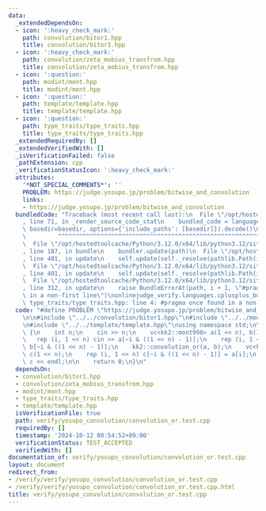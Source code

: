 ```yaml
---
data:
  _extendedDependsOn:
  - icon: ':heavy_check_mark:'
    path: convolution/bitor1.hpp
    title: convolution/bitor1.hpp
  - icon: ':heavy_check_mark:'
    path: convolution/zeta_mobius_transfrom.hpp
    title: convolution/zeta_mobius_transfrom.hpp
  - icon: ':question:'
    path: modint/mont.hpp
    title: modint/mont.hpp
  - icon: ':question:'
    path: template/template.hpp
    title: template/template.hpp
  - icon: ':question:'
    path: type_traits/type_traits.hpp
    title: type_traits/type_traits.hpp
  _extendedRequiredBy: []
  _extendedVerifiedWith: []
  _isVerificationFailed: false
  _pathExtension: cpp
  _verificationStatusIcon: ':heavy_check_mark:'
  attributes:
    '*NOT_SPECIAL_COMMENTS*': ''
    PROBLEM: https://judge.yosupo.jp/problem/bitwise_and_convolution
    links:
    - https://judge.yosupo.jp/problem/bitwise_and_convolution
  bundledCode: "Traceback (most recent call last):\n  File \"/opt/hostedtoolcache/Python/3.12.0/x64/lib/python3.12/site-packages/onlinejudge_verify/documentation/build.py\"\
    , line 71, in _render_source_code_stat\n    bundled_code = language.bundle(stat.path,\
    \ basedir=basedir, options={'include_paths': [basedir]}).decode()\n          \
    \         ^^^^^^^^^^^^^^^^^^^^^^^^^^^^^^^^^^^^^^^^^^^^^^^^^^^^^^^^^^^^^^^^^^^^^^^^^^^^^^^^^\n\
    \  File \"/opt/hostedtoolcache/Python/3.12.0/x64/lib/python3.12/site-packages/onlinejudge_verify/languages/cplusplus.py\"\
    , line 187, in bundle\n    bundler.update(path)\n  File \"/opt/hostedtoolcache/Python/3.12.0/x64/lib/python3.12/site-packages/onlinejudge_verify/languages/cplusplus_bundle.py\"\
    , line 401, in update\n    self.update(self._resolve(pathlib.Path(included), included_from=path))\n\
    \  File \"/opt/hostedtoolcache/Python/3.12.0/x64/lib/python3.12/site-packages/onlinejudge_verify/languages/cplusplus_bundle.py\"\
    , line 401, in update\n    self.update(self._resolve(pathlib.Path(included), included_from=path))\n\
    \  File \"/opt/hostedtoolcache/Python/3.12.0/x64/lib/python3.12/site-packages/onlinejudge_verify/languages/cplusplus_bundle.py\"\
    , line 312, in update\n    raise BundleErrorAt(path, i + 1, \"#pragma once found\
    \ in a non-first line\")\nonlinejudge_verify.languages.cplusplus_bundle.BundleErrorAt:\
    \ type_traits/type_traits.hpp: line 4: #pragma once found in a non-first line\n"
  code: "#define PROBLEM \"https://judge.yosupo.jp/problem/bitwise_and_convolution\"\
    \n\n#include \"../../convolution/bitor1.hpp\"\n#include \"../../modint/mont.hpp\"\
    \n#include \"../../template/template.hpp\"\nusing namespace std;\n\nint main()\
    \ {\n    int n;\n    cin >> n;\n    vc<kk2::mont998> a(1 << n), b(1 << n);\n \
    \   rep (i, 1 << n) cin >> a[~i & ((1 << n) - 1)];\n    rep (i, 1 << n) cin >>\
    \ b[~i & ((1 << n) - 1)];\n    kk2::convolution_or(a, b);\n    vc<kk2::mont998>\
    \ c(1 << n);\n    rep (i, 1 << n) c[~i & ((1 << n) - 1)] = a[i];\n    cout <<\
    \ c << endl;\n\n    return 0;\n}\n"
  dependsOn:
  - convolution/bitor1.hpp
  - convolution/zeta_mobius_transfrom.hpp
  - modint/mont.hpp
  - type_traits/type_traits.hpp
  - template/template.hpp
  isVerificationFile: true
  path: verify/yosupo_convolution/convolution_or.test.cpp
  requiredBy: []
  timestamp: '2024-10-12 00:54:52+09:00'
  verificationStatus: TEST_ACCEPTED
  verifiedWith: []
documentation_of: verify/yosupo_convolution/convolution_or.test.cpp
layout: document
redirect_from:
- /verify/verify/yosupo_convolution/convolution_or.test.cpp
- /verify/verify/yosupo_convolution/convolution_or.test.cpp.html
title: verify/yosupo_convolution/convolution_or.test.cpp
---
```

